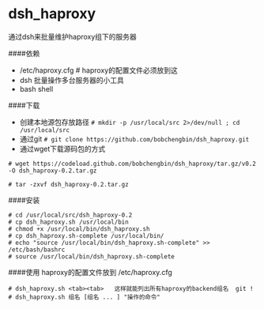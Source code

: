 dsh_haproxy
===========

通过dsh来批量维护haproxy组下的服务器

####依赖
* /etc/haproxy.cfg  # haproxy的配置文件必须放到这
* dsh 批量操作多台服务器的小工具
* bash shell

####下载
* 创建本地源包存放路径 
`# mkdir -p /usr/local/src 2>/dev/null ; cd /usr/local/src `
* 通过git
`# git clone https://github.com/bobchengbin/dsh_haproxy.git`
* 通过wget下载源码包的方式

`# wget https://codeload.github.com/bobchengbin/dsh_haproxy/tar.gz/v0.2 -O dsh_haproxy-0.2.tar.gz`

`# tar -zxvf dsh_haproxy-0.2.tar.gz `

####安装
```
# cd /usr/local/src/dsh_haproxy-0.2
# cp dsh_haproxy.sh /usr/local/bin
# chmod +x /usr/local/bin/dsh_haproxy.sh
# cp dsh_haproxy.sh-complete /usr/local/bin/
# echo "source /usr/local/bin/dsh_haproxy.sh-complete" >> /etc/bash/bashrc
# source /usr/local/bin/dsh_haproxy.sh-complete
```

####使用
haproxy的配置文件放到 /etc/haproxy.cfg
```
# dsh_haproxy.sh <tab><tab>   这样就能列出所有haproxy的backend组名  git !
# dsh_haproxy.sh 组名 [组名 ... ] "操作的命令"
```
